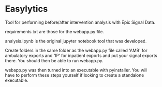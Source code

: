# Easylytics
Tool for performing before/after intervention analysis with Epic Signal Data.

requirements.txt are those for the webapp.py file.

analysis.ipynb is the original jupyter notebook tool that was developed.

Create folders in the same folder as the webapp.py file called 'AMB' for ambulatory exports and 'IP' for inpatient exports and put your signal exports there.  You should then be able to run webapp.py.  

webapp.py was then turned into an executable with pyinstaller.  You will have to perform these steps yourself if looking to create a standalone executable.
